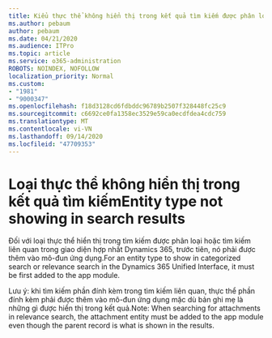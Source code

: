 ```yaml
---
title: Kiểu thực thể không hiển thị trong kết quả tìm kiếm được phân loại hoặc liên quan trong Dynamics 365 giao diện hợp nhất
ms.author: pebaum
author: pebaum
ms.date: 04/21/2020
ms.audience: ITPro
ms.topic: article
ms.service: o365-administration
ROBOTS: NOINDEX, NOFOLLOW
localization_priority: Normal
ms.custom:
- "1981"
- "9000347"
ms.openlocfilehash: f18d3128cd6fdbddc96789b2507f328448fc25c9
ms.sourcegitcommit: c6692ce0fa1358ec3529e59ca0ecdfdea4cdc759
ms.translationtype: MT
ms.contentlocale: vi-VN
ms.lasthandoff: 09/14/2020
ms.locfileid: "47709353"
---
```

# <a name="entity-type-not-showing-in-search-results"></a><span data-ttu-id="de7c0-102">Loại thực thể không hiển thị trong kết quả tìm kiếm</span><span class="sxs-lookup"><span data-stu-id="de7c0-102">Entity type not showing in search results</span></span>

<span data-ttu-id="de7c0-103">Đối với loại thực thể hiển thị trong tìm kiếm được phân loại hoặc tìm kiếm liên quan trong giao diện hợp nhất Dynamics 365, trước tiên, nó phải được thêm vào mô-đun ứng dụng.</span><span class="sxs-lookup"><span data-stu-id="de7c0-103">For an entity type to show in categorized search or relevance search in the Dynamics 365 Unified Interface, it must be first added to the app module.</span></span>

<span data-ttu-id="de7c0-104">Lưu ý: khi tìm kiếm phần đính kèm trong tìm kiếm liên quan, thực thể phần đính kèm phải được thêm vào mô-đun ứng dụng mặc dù bản ghi mẹ là những gì được hiển thị trong kết quả.</span><span class="sxs-lookup"><span data-stu-id="de7c0-104">Note: When searching for attachments in relevance search, the attachment entity must be added to the app module even though the parent record is what is shown in the results.</span></span>
